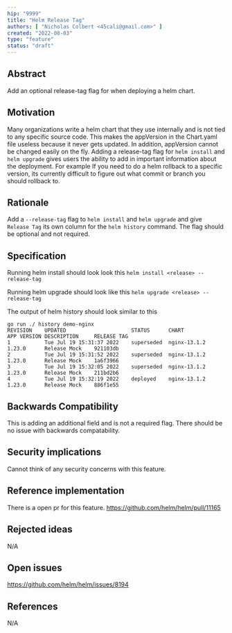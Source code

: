 ```yaml
---
hip: "9999"
title: "Helm Release Tag"
authors: [ "Nicholas Colbert <45cali@gmail.com>" ]
created: "2022-08-03"
type: "feature"
status: "draft"
---
```


## Abstract

Add an optional release-tag flag for when deploying a helm chart.

## Motivation

Many organizations write a helm chart that they use internally and is not tied to any specific source code. This makes the appVersion in the Chart.yaml file useless because it never gets updated. In addition, appVersion cannot be changed easily on the fly. Adding a release-tag flag for `helm install` and `helm upgrade` gives users the ability to add in important information about the deployment. For example If you need to do a helm rollback to a specific version, its currently difficult to figure out what commit or branch you should rollback to. 

## Rationale

Add a `--release-tag` flag to `helm install` and `helm upgrade` and give `Release Tag` its own column for the `helm history` command. The flag should be optional and not required.

## Specification

Running helm install should look look this
`helm install <release> --release-tag`

Running helm upgrade should look like this
`helm upgrade <release> --release-tag`

The output of helm history should look similar to this
```
go run ./ history demo-nginx
REVISION	UPDATED                 	STATUS    	CHART       	APP VERSION	DESCRIPTION 	RELEASE TAG
1       	Tue Jul 19 15:31:37 2022	superseded	nginx-13.1.2	1.23.0     	Release Mock	921103db
2       	Tue Jul 19 15:31:52 2022	superseded	nginx-13.1.2	1.23.0     	Release Mock	1a6f3966
3       	Tue Jul 19 15:32:05 2022	superseded	nginx-13.1.2	1.23.0     	Release Mock	211bd2b6    
4       	Tue Jul 19 15:32:19 2022	deployed  	nginx-13.1.2	1.23.0     	Release Mock	886f1e55
```

## Backwards Compatibility

This is adding an additional field and is not a required flag. There should be no issue with backwards compatability.

## Security implications

Cannot think of any security concerns with this feature.

## Reference implementation

There is a open pr for this feature.
https://github.com/helm/helm/pull/11165

## Rejected ideas

N/A

## Open issues

https://github.com/helm/helm/issues/8194

## References

N/A